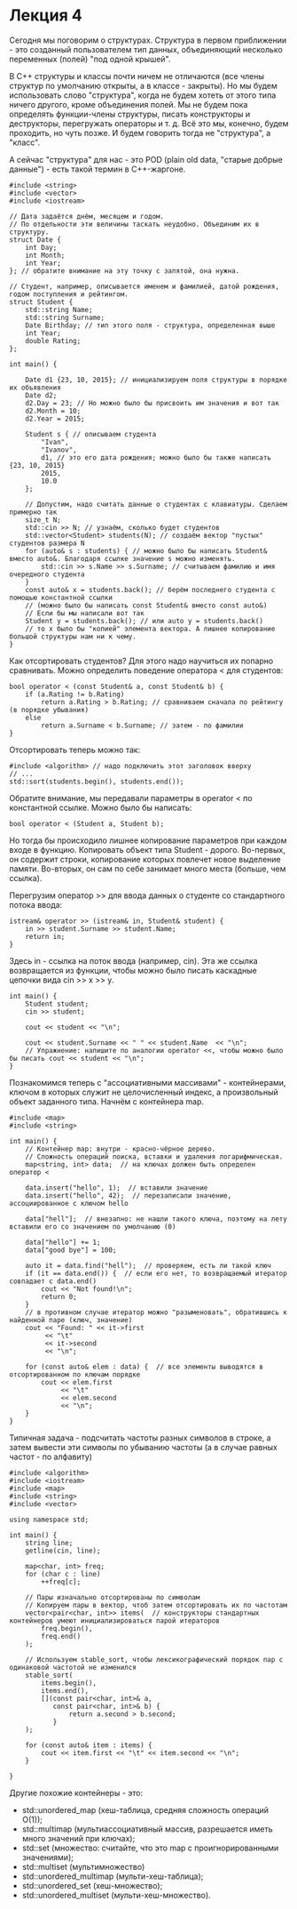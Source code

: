 # Лекция 4

Сегодня мы поговорим о структурах.
Структура в первом приближении - это созданный пользователем тип данных, объединяющий несколько переменных (полей) "под одной крышей".

В C++ структуры и классы почти ничем не отличаются (все члены структур по умолчанию открыты, а в классе - закрыты).
Но мы будем использовать слово "структура", когда не будем хотеть от этого типа ничего другого, кроме объединения полей.
Мы не будем пока определять функции-члены структуры, писать конструкторы и деструкторы, перегружать операторы и т. д.
Всё это мы, конечно, будем проходить, но чуть позже. И будем говорить тогда не "структура", а "класс".

А сейчас "структура" для нас - это POD (plain old data, "старые добрые данные") - есть такой термин в C++-жаргоне.

    #include <string>
    #include <vector>
    #include <iostream>

    // Дата задаётся днём, месяцем и годом.
    // По отдельности эти величины таскать неудобно. Объединим их в структуру.
    struct Date {
        int Day;
        int Month;
        int Year;
    }; // обратите внимание на эту точку с запятой, она нужна.

    // Студент, например, описывается именем и фамилией, датой рождения, годом поступления и рейтингом.
    struct Student {
        std::string Name;
        std::string Surname;
        Date Birthday; // тип этого поля - структура, определенная выше
        int Year;
        double Rating;
    };

    int main() {

        Date d1 {23, 10, 2015}; // инициализируем поля структуры в порядке их объявления
        Date d2;
        d2.Day = 23; // Но можно было бы присвоить им значения и вот так
        d2.Month = 10;
        d2.Year = 2015;

        Student s { // описываем студента
            "Ivan",
            "Ivanov",
            d1, // это его дата рождения; можно было бы также написать {23, 10, 2015} 
            2015,
            10.0
        };

        // Допустим, надо считать данные о студентах с клавиатуры. Сделаем примерно так
        size_t N;
        std::cin >> N; // узнаём, сколько будет студентов
        std::vector<Student> students(N); // создаём вектор "пустых" студентов размера N
        for (auto& s : students) { // можно было бы написать Student& вместо auto&. Благодаря ссылке значение s можно изменять.
            std::cin >> s.Name >> s.Surname; // считываем фамилию и имя очередного студента
        }
        const auto& x = students.back(); // берём последнего студента с помощью константной ссылки
        // (можно было бы написать const Student& вместо const auto&)
        // Если бы мы написали вот так
        Student у = students.back(); // или auto у = students.back()
        // то x было бы "копией" элемента вектора. А лишнее копирование большой структуры нам ни к чему.
    }

Как отсортировать студентов? Для этого надо научиться их попарно сравнивать.
Можно определить поведение оператора < для студентов:

    bool operator < (const Student& a, const Student& b) {
        if (a.Rating != b.Rating)
            return a.Rating > b.Rating; // сравниваем сначала по рейтингу (в порядке убывания)
        else
            return a.Surname < b.Surname; // затем - по фамилии
    }

Отсортировать теперь можно так:

    #include <algorithm> // надо подключить этот заголовок вверху
    // ...
    std::sort(students.begin(), students.end());

Обратите внимание, мы передавали параметры в operator < по константной ссылке.
Можно было бы написать:

    bool operator < (Student a, Student b);

Но тогда бы происходило лишнее копирование параметров при каждом входе в функцию.
Копировать объект типа Student - дорого.
Во-первых, он содержит строки, копирование которых повлечет новое выделение памяти.
Во-вторых, он сам по себе занимает много места (больше, чем ссылка).

Перегрузим оператор >> для ввода данных о студенте со стандартного потока ввода:

    istream& operator >> (istream& in, Student& student) {
        in >> student.Surname >> student.Name;
        return in;
    }

Здесь in - ссылка на поток ввода (например, cin).
Эта же ссылка возвращается из функции, чтобы можно было писать каскадные цепочки вида cin >> x >> y.

    int main() {
        Student student;
        cin >> student;

        cout << student << "\n";

        cout << student.Surname << " " << student.Name  << "\n";
        // Упражнение: напишите по аналогии operator <<, чтобы можно было бы писать cout << student << "\n";
    }


Познакомимся теперь с "ассоциативными массивами" - контейнерами, ключом в которых служит не целочисленный индекс,
а произвольный объект заданного типа.
Начнём с контейнера map.

    #include <map>
    #include <string>

    int main() {
        // Контейнер map: внутри - красно-чёрное дерево.
        // Сложность операций поиска, вставки и удаления логарифмическая.
        map<string, int> data;  // на ключах должен быть определен оператор <

        data.insert("hello", 1);  // вставили значение
        data.insert("hello", 42);  // перезаписали значение, ассоциированное с ключом hello

        data["hell"];  // внезапно: не нашли такого ключа, поэтому на лету вставили его со значением по умолчанию (0)

        data["hello"] += 1;
        data["good bye"] = 100;

        auto it = data.find("hell");  // проверяем, есть ли такой ключ
        if (it == data.end()) {  // если его нет, то возвращаемый итератор совпадает с data.end()
            cout << "Not found!\n";
            return 0;
        }
        // в противном случае итератор можно "разыменовать", обратившись к найденной паре (ключ, значение)
        cout << "Found: " << it->first
             << "\t" 
             << it->second 
             << "\n";

        for (const auto& elem : data) {  // все элементы выводятся в отсортированном по ключам порядке
            cout << elem.first 
                 << "\t"
                 << elem.second
                 << "\n";
        }
    }


Типичная задача - подсчитать частоты разных символов в строке, а затем вывести эти символы по убыванию частоты (а в случае равных частот - по алфавиту)

    #include <algorithm>
    #include <iostream>
    #include <map>
    #include <string>
    #include <vector>

    using namespace std;

    int main() {
        string line;
        getline(cin, line);

        map<char, int> freq;
        for (char c : line)
            ++freq[c];

        // Пары изначально отсортированы по символам
        // Копируем пары в вектор, чтоб затем отсортировать их по частотам
        vector<pair<char, int>> items(  // конструкторы стандартных контейнеров умеют инициализироваться парой итераторов
            freq.begin(),
            freq.end()
        );

        // Используем stable_sort, чтобы лексикографический порядок пар с одинаковой частотой не изменился
        stable_sort(
            items.begin(),
            items.end(),
            [](const pair<char, int>& a,
               const pair<char, int>& b) {
                   return a.second > b.second;
               }
        );

        for (const auto& item : items) {
            cout << item.first << "\t" << item.second << "\n";
        }

    }

Другие похожие контейнеры - это:

* std::unordered_map (хеш-таблица, средняя сложность операций O(1));
* std::multimap (мультиассоциативный массив, разрешается иметь много значений при ключах);
* std::set (множество: считайте, что это map с проигнорированными значениями);
* std::multiset (мультимножество)
* std::unordered_multimap (мульти-хеш-таблица);
* std::unordered_set (хеш-множество);
* std::unordered_multiset (мульти-хеш-множество).